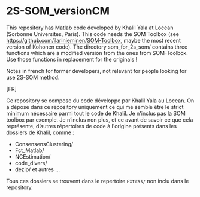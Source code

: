 # 2S-SOM_versionCM

This repository has Matlab code developed by Khalil Yala at Locean (Sorbonne Universites, Paris). This code needs the SOM Toolbox (see https://github.com/ilarinieminen/SOM-Toolbox, maybe the most recent version of Kohonen code). The directory som_for_2s_som/ contains three functions which are a modified version from the ones from SOM-Toolbox. Use those functions in replacement for the originals !

Notes in french for former developers, not relevant for people looking for use 2S-SOM method.




[FR]

Ce repository se compose du code développe par Khalil Yala au Locean.
On a dépose dans ce repository uniquement ce qui me semble être le
strict minimum nécessaire parmi tout le code de Khalil.  Je n'inclus
pas la SOM toolbox par exemple.  Je n’inclus non plus, et ce avant de
savoir ce que cela représente, d’autres répertoires de code à
l'origine présents dans les dossiers de Khalil, comme :

 - ConsensensClustering/
 - Fct_Matlab/
 - NCEstimation/
 - code_divers/
 - dezip/
et autres ...

Tous ces dossiers se trouvent dans le repertoire `Extras/` non inclu dans le
repository.
